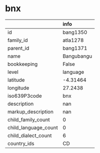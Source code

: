 # bnx
|                      | info       |
|:---------------------|:-----------|
| id                   | bang1350   |
| family_id            | atla1278   |
| parent_id            | bang1371   |
| name                 | Bangubangu |
| bookkeeping          | False      |
| level                | language   |
| latitude             | -4.31464   |
| longitude            | 27.2438    |
| iso639P3code         | bnx        |
| description          | nan        |
| markup_description   | nan        |
| child_family_count   | 0          |
| child_language_count | 0          |
| child_dialect_count  | 6          |
| country_ids          | CD         |